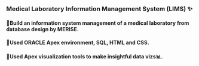 ### Medical Laboratory Information Management System (LIMS) ✨

#### 📌Build an information system management of a medical laboratory from database design by MERISE.
#### 📌Used ORACLE Apex environment, SQL, HTML and CSS.
#### 📌Used Apex visualization tools to make insightful data vizs📊.
